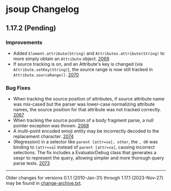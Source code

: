 # jsoup Changelog

## 1.17.2 (Pending)

### Improvements
* Added `Element.attribute(String)` and `Attributes.attribute(String)` to more simply obtain an `Attribute` object. 
  [2069](https://github.com/jhy/jsoup/issues/2069)
* If source tracking is on, and an Attribute's key is changed (via `Attribute.setKey(String)`), the source range is 
  now still tracked in `Attribute.sourceRange()`. [2070](https://github.com/jhy/jsoup/issues/2070)

### Bug Fixes

* When tracking the source position of attributes, if source attribute name was mix-cased but the parser was
  lower-case normalizing attribute names, the source position for that attribute was not tracked
  correctly. [2067](https://github.com/jhy/jsoup/issues/2067)
* When tracking the source position of a body fragment parse, a null pointer exception was
  thrown. [2068](https://github.com/jhy/jsoup/issues/2068)
* A multi-point encoded emoji entity may be incorrectly decoded to the replacement
  character. [2074](https://github.com/jhy/jsoup/issues/2074)
* (Regression) in a selector like `parent [attr=va], other`, the `, OR` was binding to `[attr=va]` instead of
  `parent [attr=va]`, causing incorrect selections. The fix includes a EvaluatorDebug class that generates a sexpr
  to represent the query, allowing simpler and more thorough query parse
  tests. [2073](https://github.com/jhy/jsoup/issues/2073)

---
Older changes for versions 0.1.1 (2010-Jan-31) through 1.17.1 (2023-Nov-27) may be found in
[change-archive.txt](./change-archive.txt).
